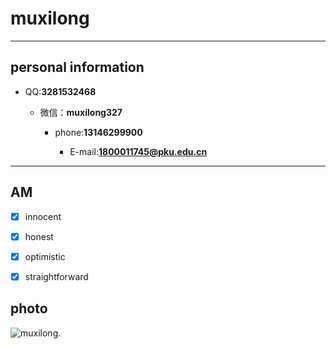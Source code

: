 # muxilong #

***

## personal information  ##

* QQ:**3281532468**
   
  * 微信：**muxilong327**
   
    * phone:**13146299900**
   
      * E-mail:**1800011745@pku.edu.cn**
   
***

## AM ##

   - [x] innocent
   
   - [x] honest
   
   - [x] optimistic
   
   - [x] straightforward

## photo ##

  ![muxilong](https://avatars3.githubusercontent.com/u/43465056?s=400&u=2731050a48cdaeb2d15d41525f192ba3ba0e25b6&v=4).





